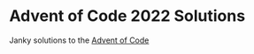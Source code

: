 # Advent of Code 2022 Solutions


Janky solutions to the [Advent of Code](https://adventofcode.com/2022)
